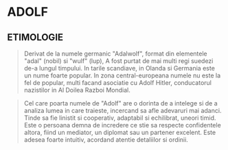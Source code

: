 # **ADOLF**

## ETIMOLOGIE

> Derivat de la numele germanic "Adalwolf", format din elementele "adal" (nobil) si "wulf" (lup), A fost purtat de mai multi regi suedezi de-a lungul timpului. In tarile scandiave, in Olanda si Germania este un nume foarte popular. In zona central-europeana numele nu este la fel de popular, multi facand asociatie cu Adolf Hitler, conducatorul nazistilor in Al Doilea Razboi Mondial.

> Cel care poarta numele de "Adolf" are o dorinta de a intelege si de a analiza lumea in care traieste, incercand sa afle adevaruri mai adanci. Tinde sa fie linistit si cooperativ, adaptabil si echilibrat, uneori timid. Este o persoana demna de incredere ce stie sa respecte confidentele altora, fiind un mediator, un diplomat sau un partener excelent. Este adesea foarte intuitiv, acordand atentie detaliilor si ordinii.